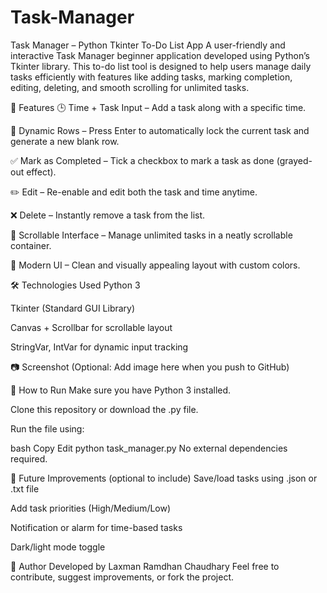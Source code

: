 # Task-Manager

Task Manager – Python Tkinter To-Do List App
A user-friendly and interactive Task Manager beginner application developed using Python’s Tkinter library. This to-do list tool is designed to help users manage daily tasks efficiently with features like adding tasks, marking completion, editing, deleting, and smooth scrolling for unlimited tasks.

🚀 Features
🕒 Time + Task Input – Add a task along with a specific time.

🔁 Dynamic Rows – Press Enter to automatically lock the current task and generate a new blank row.

✅ Mark as Completed – Tick a checkbox to mark a task as done (grayed-out effect).

✏️ Edit – Re-enable and edit both the task and time anytime.

❌ Delete – Instantly remove a task from the list.

📜 Scrollable Interface – Manage unlimited tasks in a neatly scrollable container.

🎨 Modern UI – Clean and visually appealing layout with custom colors.

🛠️ Technologies Used
Python 3

Tkinter (Standard GUI Library)

Canvas + Scrollbar for scrollable layout

StringVar, IntVar for dynamic input tracking

📷 Screenshot
(Optional: Add image here when you push to GitHub)

🔧 How to Run
Make sure you have Python 3 installed.

Clone this repository or download the .py file.

Run the file using:

bash
Copy
Edit
python task_manager.py
No external dependencies required.

📌 Future Improvements (optional to include)
Save/load tasks using .json or .txt file

Add task priorities (High/Medium/Low)

Notification or alarm for time-based tasks

Dark/light mode toggle


🙌 Author
Developed by Laxman Ramdhan Chaudhary
Feel free to contribute, suggest improvements, or fork the project.


